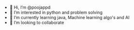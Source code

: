 - 👋 Hi, I’m @poojappd
- 👀 I’m interested in python and problem solving
- 🌱 I’m currently learning java, Machine learning algo's and AI
- 💞️ I’m looking to collaborate 

<!---
poojappd/poojappd is a ✨ special ✨ repository because its `README.md` (this file) appears on your GitHub profile.
You can click the Preview link to take a look at your changes.
--->
